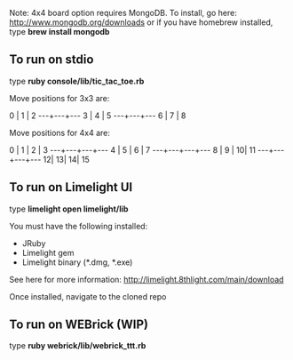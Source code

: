 Note: 4x4 board option requires MongoDB.  To install, go here: http://www.mongodb.org/downloads or
if you have homebrew installed, type **brew install mongodb**

To run on stdio
---------------

type **ruby console/lib/tic_tac_toe.rb**

Move positions for 3x3 are:

  0 | 1 | 2
 ---+---+---
  3 | 4 | 5
 ---+---+---
  6 | 7 | 8

Move positions for 4x4 are:

  0 | 1 | 2 | 3
 ---+---+---+---
  4 | 5 | 6 | 7
 ---+---+---+---
  8 | 9 | 10| 11
 ---+---+---+---
  12| 13| 14| 15  

To run on Limelight UI
----------------------

type **limelight open limelight/lib**

You must have the following installed:

* JRuby
* Limelight gem
* Limelight binary (*.dmg, *.exe)

See here for more information: http://limelight.8thlight.com/main/download

Once installed, navigate to the cloned repo

To run on WEBrick (WIP)
-----------------------

type **ruby webrick/lib/webrick_ttt.rb**
